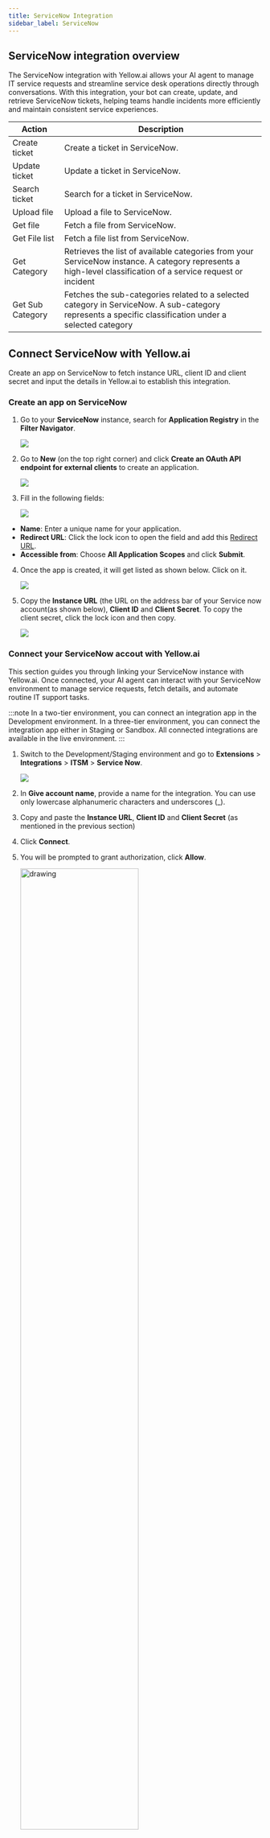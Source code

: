 ```yaml
---
title: ServiceNow Integration
sidebar_label: ServiceNow 
---
```




## ServiceNow integration overview

The ServiceNow integration with Yellow.ai allows your AI agent to manage IT service requests and streamline service desk operations directly through conversations. With this integration, your bot can create, update, and retrieve ServiceNow tickets, helping teams handle incidents more efficiently and maintain consistent service experiences.


| Action                  | Description                                         |
|-------------------------|-----------------------------------------------------|
| Create ticket           | Create a ticket in ServiceNow.                |
| Update ticket           | Update a ticket in ServiceNow.                |
| Search ticket           | Search for a ticket in ServiceNow.            |
| Upload file             | Upload a file to ServiceNow.                        |
| Get file                | Fetch a file from ServiceNow.                       |
| Get File list           | Fetch a file list from ServiceNow.                  |
| Get Category | Retrieves the list of available categories from your ServiceNow instance. A category represents a high-level classification of a service request or incident|
| Get Sub Category | Fetches the sub-categories related to a selected category in ServiceNow. A sub-category represents a specific classification under a selected category|


## Connect ServiceNow with Yellow.ai

Create an app on ServiceNow to fetch instance URL, client ID and client secret and input the details in Yellow.ai to establish this integration.

### Create an app on ServiceNow

1. Go to your **ServiceNow** instance, search for **Application Registry** in the **Filter Navigator**.

   ![](https://i.imgur.com/qBJ5dY5.png)

2. Go to **New** (on the top right corner) and  click **Create an OAuth API endpoint for external clients** to create an application.

   ![](https://i.imgur.com/xBiqezj.png)

3. Fill in the following fields:

   ![](https://i.imgur.com/zgrRAo1.png)

  * **Name**: Enter a unique name for your application.
  * **Redirect URL**: Click the lock icon to open the field and add this [Redirect URL](https://cloud.yellow.ai/integration/oauth/serviceNow).
 * **Accessible from**: Choose **All Application Scopes** and click **Submit**.

4. Once the app is created, it will get listed as shown below. Click on it.
 
   ![](https://i.imgur.com/wLMT7Lp.png)

5. Copy the **Instance URL** (the URL on the  address bar of your Service now account(as shown below), **Client ID** and **Client Secret**. To copy the client secret, click the lock icon and then copy.

   ![](https://i.imgur.com/rfa8kRA.png)

### Connect your ServiceNow accout with Yellow.ai

This section guides you  through linking your ServiceNow instance with Yellow.ai. Once connected, your AI agent can interact with your ServiceNow environment to manage service requests, fetch details, and automate routine IT support tasks.

:::note
In a two-tier environment, you can connect an integration app in the Development environment. In a three-tier environment, you can connect the integration app either in Staging or Sandbox. All connected integrations are available in the live environment.
:::


1. Switch to the Development/Staging environment and go to **Extensions** > **Integrations** > **ITSM** > **Service Now**.

   ![](https://i.imgur.com/8zjFIiE.png)

2. In **Give account name**, provide a name for the integration. You can use only lowercase alphanumeric characters and underscores (_).
3. Copy and paste the **Instance URL**, **Client ID** and **Client Secret** (as mentioned in the previous section)
4. Click **Connect**.
5. You will be prompted to grant authorization, click **Allow**.

   <img src="https://i.imgur.com/3FcGmnh.png" alt="drawing" width="70%"/>

7. To connect another account, click +Add Account and proceed with the previous steps. You can add a maximum of 15 accounts.

   ![](https://i.imgur.com/THcIVaJ.png)

:::info
1. In a two-tier environment, add account names in Development and use them in Live.
2. In a three-tier environment, add accounts in Staging and Sandbox, and they'll be available in Production.
:::

## Manage ServiceNow actions from AI agent conversations

From Yellow.ai you can access your ServiceNow instance and create, update and search a ticket, upload,get file and file list.
    
1. Go to **Automation** and [create a flow](https://docs.yellow.ai/docs/platform_concepts/studio/build/Flows/journeys#2-create-a-flow) that suits your use case.
2. Go to the specific point in the conversation where you want to add the node. Click **Add Node**, then go to **Integrations** and select **ServiceNow**.


   <img src="https://i.imgur.com/IuOfpC0.png" width="80%"/>

3. Configure the node using the available options.

   <img src="https://i.imgur.com/UIIJEWt.png" alt="drawing" width="70%"/>
   
4. In **Account name**, xhoose the account to use for accessing a specific action.
5. In **Action:**, select the action to perform.


| **Action**            | **Description** | **Live Example in Bot Conversation** |
|-----------------------|------------------|--------------------------------------|
| **Create Ticket**     | Creates a new incident or service request in ServiceNow. Use this when users report an issue. | 🗨️ *“My laptop won’t boot.”* <br/> 🤖 *“I’ve created a ticket for you — #INC78901. Our IT team will get back to you shortly.”* |
| **Update Ticket**     | Updates an existing ticket with new information, such as a status change, comment, or additional notes. | 🗨️ *“The issue still persists even after restarting.”* <br/> 🤖 *“Got it. I’ve updated ticket #INC78901 with your latest comment.”* |
| **Search Ticket**     | Searches ServiceNow for tickets based on filters like status, priority, or keywords. | 🗨️ *“Can you show me my open requests?”* <br/> 🤖 *“You currently have 2 open tickets: #INC78901 and #INC78902.”* |
| **Upload File**       | Attaches a file to a specified ticket. Common for logs, error screenshots, or policy documents. | 🗨️ *“Here’s the screenshot of the error.”* <br/> 📎 *(User uploads file)* <br/> 🤖 *“Thanks! I’ve uploaded this to ticket #INC78901.”* |
| **Get File List**     | Returns a list of all files attached to a specific ticket.  | 🗨️ *“Did I attach the policy PDF to my ticket?”* <br/> 🤖 *“Ticket #INC78901 has the following files: policy_doc.pdf, error_log.txt.”* |
| **Get File**          | Retrieves a specific file from a ticket.  | 🗨️ *“Please show me the error log I uploaded.”* <br/> 🤖 *“Here it is: [error_log.txt]”* (link or file preview) |
| **Get Category**      | Retrieves a list of available issue categories. | 🤖 *“Please select a category for your issue: Hardware, Software, Network.”* |
| **Get Sub Category**  | Fetches subcategories based on a selected category. | 🗨️ *“I selected ‘Hardware’.”* <br/> 🤖 *“Please choose a sub-category: Laptop, Printer, Monitor.”* |



6. **Select Objects:** Choose the object (**Incident**/**Request**) in which the chosen action should be performed. **Get File** action is an exception, the **Select Objects** field doesn't apply to this action.
7. Once you choose the object, the corresponding fields for that action and object is displayed. Fill these fields by adding nodes before the ServiceNow node to collect user information, or click 'Or' to manually input the details.
 
   To collect the information from user, add a [prompt node](https://docs.yellow.ai/docs/platform_concepts/studio/build/nodes/prompt-nodes#docusaurus_skipToContent_fallback) and [store the response in a variable](https://docs.yellow.ai/docs/platform_concepts/studio/build/bot-variables#store-data-in-variables). Pass that variable in the respective field.
 
   *  **Parse API response:** Select the function that will parse the API response(optional). To know more about how to use this, click [here](https://docs.yellow.ai/docs/platform_concepts/studio/api/send-receive-apiresponses#parse-api-responses).

4. [Store the API response in a variable](https://docs.yellow.ai/docs/platform_concepts/studio/build/bot-variables#store-data-in-variables) and pass it in a [message node](https://docs.yellow.ai/docs/platform_concepts/studio/build/nodes/message-nodes1/message-nodes) to display the response to the end user.


## Configuring AI Agent for a sample Service Now use case

Let's say that you want to fetch a ticket's information in **Requests** using the ticket number. 

1. Add a [prompt node](https://docs.yellow.ai/docs/platform_concepts/studio/build/nodes/prompt-nodes#docusaurus_skipToContent_fallback) and collect the ticket number value in a variable.

   <img src="https://i.imgur.com/7mAE2Qk.png" alt="drawing" width="70%"/>


2. Include the **ServiceNow** node wherever you want the bot to access ServiceNow and click the node.

   <img src="https://i.imgur.com/fRejQcF.png" alt="drawing" width="70%"/>

 * **Account name:** Choose the **ServiceNow** account in which you want to perform this action.
* **Action:** Choose **Search Ticket**.
* **Select Objects:** Choose **Requests**.
* **Select Fields:** Choose the field based on which you want to search. Here it's **Number**.
* **Value:** Pass the variable which contains the number value (from step 1). You can also click **Or** and type the value if it is a static value.
* **Parse API response:** Select the function that will parse the API response(optional). To know more about how to use this, click [here](https://docs.yellow.ai/docs/platform_concepts/studio/api/send-receive-apiresponses#parse-api-responses). Store the response in a variable.

   <img src="https://i.imgur.com/LSXhi0V.png" alt="drawing" width="70%"/>

3. Use a [message node](https://docs.yellow.ai/docs/platform_concepts/studio/build/nodes/message-nodes1/message-nodes) and pass this variable in it to display this response to the end user.

   <img src="https://i.imgur.com/6AaqPMh.png" alt="drawing" width="60%"/>

**Alternative**:

You can also [store the API response in a variable](https://docs.yellow.ai/docs/platform_concepts/studio/build/bot-variables#store-data-in-variables) and use a syntax in a message node to display certain info from the API response. Refer to this [article](https://docs.yellow.ai/docs/platform_concepts/studio/api/add-api-apinode#display-api-response) for syntaxes.

For example, you can use ``{{{variables.variablename.result.0.number}}}`` to retrieve the ticket number from the following response.

```json
{
  "result": {
    "sys_updated_on": "2021-11-12 14:16:35",
    "task_effective_number": "INC0010005",
    "number": "INC0010005",
    "sys_updated_by": "admin",
    "opened_by": {
      "link": "https://dev61928.service-now.com/api/now/table/sys_user/6816f79cc0a8016401c5a33be04be441",
      "value": "6816f79cc0a8016401c5a33be04be441"
    },
    "sys_created_on": "2021-11-12 14:16:35",
    "sys_domain": {
      "link": "https://dev61928.service-now.com/api/now/table/sys_user_group/global",
      "value": "global"
    },
    "state": "1",
    "sys_created_by": "admin",
    "knowledge": "false",
    "opened_at": "2021-11-12 14:16:35",
    "short_description": "This is short description",
    "description": "Hardware Name : Dell Inspiron 27 7790nRequester Name : Shubhi SaxenanColor : Dark Black",
    "close_notes": "",
    "sys_class_name": "incident",
    "closed_by": "",
    "sys_id": "e788251187333010fc0763150cbb358c",
    "incident_state": "1",
    "urgency": "2",
    "severity": "3",
    "approval": "not requested",
    "upon_approval": "proceed",
    "category": "inquiry"
  }
}

```
